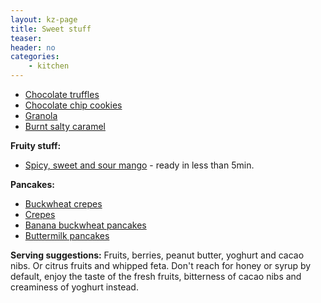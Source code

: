 ```yaml
---
layout: kz-page
title: Sweet stuff
teaser: 
header: no
categories:
    - kitchen
---
```


* [Chocolate truffles](/kitchen/chocolate-truffles/)
* [Chocolate chip cookies](/kitchen/chocolate-chip-cookies/)
* [Granola](/kitchen/granola/)
* [Burnt salty caramel](/kitchen/burnt-salty-caramel/)

**Fruity stuff:**
* [Spicy, sweet and sour mango](/kitchen/spicy-mango/) - ready in less than 5min.


**Pancakes:**
* [Buckwheat crepes](/kitchen/buckwheat-crepes/)
* [Crepes](/kitchen/crepes/)
* [Banana buckwheat pancakes](/kitchen/banana-buckwheat-pancakes/)
* [Buttermilk pancakes](/kitchen/buttermilk-pancakes/)

**Serving suggestions:** Fruits, berries, peanut butter, yoghurt and cacao nibs. Or citrus fruits and whipped feta. Don't reach for honey or syrup by default, enjoy the taste of the fresh fruits, bitterness of cacao nibs and creaminess of yoghurt instead.
